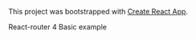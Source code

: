 This project was bootstrapped with [Create React App](https://github.com/facebookincubator/create-react-app).

React-router 4 Basic example